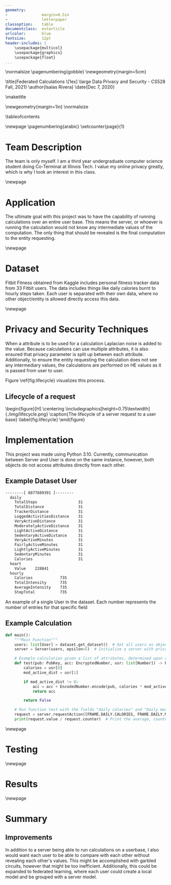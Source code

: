 ```yaml
---
geometry:
-               margin=0.5in
-               letterpaper
classoption:    table
documentclass:  extarticle
urlcolor:       blue
fontsize:       12pt
header-includes: |
    \usepackage{multicol}
    \usepackage{graphicx}
    \usepackage{float}
...
```


\normalsize
\pagenumbering{gobble}
\newgeometry{margin=5cm}

\title{Federated Calculations \\[1ex] \large Data Privacy and Security - CS528 Fall, 2021}
\author{Isaias Rivera}
\date{Dec 7, 2020}

\maketitle

\newgeometry{margin=1in}
\normalsize

\tableofcontents

\newpage
\pagenumbering{arabic}
\setcounter{page}{1}

# Team Description

The team is only myself. I am a third year undergraduate computer science student doing Co-Terminal at Illinois Tech. I value my online privacy greatly, which is why I took an interest in this class.

\newpage

# Application

The ultimate goal with this project was to have the capability of running calculations over an entire user base.
This means the server, or whoever is running the calculation would not know any intermediate values of the computation. The only thing that should be revealed is the final computation to the entity requesting.

\newpage

# Dataset

Fitbit Fitness obtained from Kaggle includes personal fitness tracker data from 33 Fitbit users. The data includes things like daily calories burnt to hourly steps taken.
Each user is separated with their own data, where no other object/entity is allowed directly access this data.

\newpage

# Privacy and Security Techniques

When a attribute is to be used for a calculation Laplacian noise is added to the value.
Because calculations can use multiple attributes, it is also ensured that privacy parameter is split up between each attribute.
Additionally, to ensure the entity requesting the calculation does not see any intermediary values, the calculations are performed on HE values as it is passed from user to user.

Figure \ref{fig:lifecycle} visualizes this process.

## Lifecycle of a request

\begin{figure}[H]
    \centering
    \includegraphics[height=0.75\textwidth]{./img/lifecycle.png}
    \caption{The lifecycle of a server request to a user base}
    \label{fig:lifecycle}
\end{figure}

# Implementation

This project was made using Python 3.10.
Currently, communication between Server and User is done on the same instance, however, both objects do not access attributes directly from each other.

## Example Dataset User

``` sh
--------[ 8877689391 ]--------
  daily
    TotalSteps                  31
    TotalDistance               31
    TrackerDistance             31
    LoggedActivitiesDistance    31
    VeryActiveDistance          31
    ModeratelyActiveDistance    31
    LightActiveDistance         31
    SedentaryActiveDistance     31
    VeryActiveMinutes           31
    FairlyActiveMinutes         31
    LightlyActiveMinutes        31
    SedentaryMinutes            31
    Calories                    31
  heart
    Value    228841
  hourly
    Calories            735
    TotalIntensity      735
    AverageIntensity    735
    StepTotal           735
```
An example of a single User in the dataset. Each number represents the number of entries for that specific field

## Example Calculation

``` py
def main():
    """Main Function"""
    users: list[User] = dataset.get_dataset()  # Get all users as objects
    server = Server(users, epsilon=5)  # Initialize a server with privacy parameter epsilon of 3

    # Example calculation given a list of attributes, determined upon request
    def test(pub: PubKey, acc: EncryptedNumber, usr: list[Number]) -> EncryptedNumber | bool:
        calories = usr[0]
        mod_active_dist = usr[1]

        if mod_active_dist != 0:
            acc = acc + EncodedNumber.encode(pub, calories * mod_active_dist)
            return acc

        return False

    # Run function test with the fields "daily calories" and "Daily moderately active distance"
    request = server.requestAction([FRAME.DAILY.CALORIES, FRAME.DAILY.MODERATELY_ACTIVE_DISTANCE], 0, test)
    print(request.value / request.counter)  # Print the average, counter is how many users actually ran the calculation
```

\newpage

# Testing

\newpage

# Results

\newpage

# Summary

## Improvements

In addition to a server being able to run calculations on a userbase, I also would want each user to be able to compare with each other without revealing each other's values. This might be accomplished with garbled circuits, however that might be too inefficient. Additionally, this could be expanded to federated learning, where each user could create a local model and be grouped with a server model.
